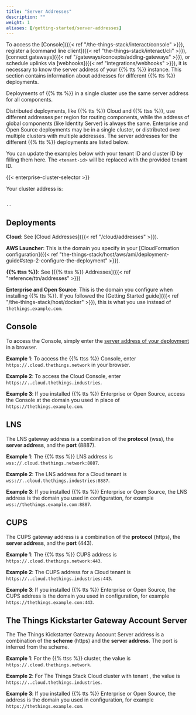 ```yaml
---
title: "Server Addresses"
description: ""
weight: 1
aliases: [/getting-started/server-addresses]
---
```


To access the [Console]({{< ref "/the-things-stack/interact/console" >}}), register a [command line client]({{< ref "the-things-stack/interact/cli" >}}), [connect gateways]({{< ref "/gateways/concepts/adding-gateways" >}}), or schedule uplinks via [webhooks]({{< ref "integrations/webhooks" >}}), it is necessary to know the server address of your {{% tts %}} instance. This section contains information about addresses for different {{% tts %}} deployments.

<!--more-->

Deployments of {{% tts %}} in a single cluster use the same server address for all components.

Distributed deployments, like {{% tts %}} Cloud and {{% ttss %}}, use different addresses per region for routing components, while the address of global components (like Identity Server) is always the same. Enterprise and Open Source deployments may be in a single cluster, or distributed over multiple clusters with multiple addresses.
The server addresses for the different {{% tts %}} deployments are listed below.

You can update the examples below with your tenant ID and cluster ID by filling them here. The `<tenant-id>` will be replaced with the provided tenant ID.

{{< enterprise-cluster-selector >}}

Your cluster address is:

<p>
<code data-content="cluster-address">
<span data-content="tenant-id"></span>.<span data-content="cluster-id"></span>.<span data-content="base-domain"></span>
</code>
</p>

## Deployments

**Cloud**: See [Cloud Addresses]({{< ref "/cloud/addresses" >}}).

**AWS Launcher**: This is the domain you specify in your [CloudFormation configuration]({{< ref "the-things-stack/host/aws/ami/deployment-guide#step-2-configure-the-deployment" >}}).

**{{% ttss %}}**: See [{{% ttss %}} Addresses]({{< ref "reference/ttn/addresses" >}})

**Enterprise and Open Source**: This is the domain you configure when installing {{% tts %}}. If you followed the [Getting Started guide]({{< ref "/the-things-stack/host/docker" >}}), this is what you use instead of `thethings.example.com`.

## Console

To access the Console, simply enter the [server address of your deployment](#deployments) in a browser.

**Example 1**: To access the <code data-content="cluster-address"><span data-content="cluster-id"></span></code> {{% ttss %}} Console, enter <code data-content="cluster-address"> https://<span data-content="cluster-id"></span>.cloud.thethings.network</code> in your browser.

**Example 2**: To access the <code data-content="cluster-address"><span data-content="cluster-id"></span></code> Cloud Console, enter <code data-content="cluster-address"> https://<span data-content="tenant-id"></span>.<span  data-content="cluster-id"></span>.cloud.thethings.industries</code>.

**Example 3**: If you installed {{% tts %}} Enterprise or Open Source, access the Console at the domain you used in place of `https://thethings.example.com`.

## LNS

The LNS gateway address is a combination of the **protocol** (wss), the **server address**, and the **port** (8887).

**Example 1**: The <code data-content="cluster-address"><span data-content="cluster-id"></span></code> {{% ttss %}} LNS address is <code data-content="cluster-address">wss://<span data-content="cluster-id"></span>.cloud.thethings.network:8887</code>.

**Example 2**: The LNS address for a <code data-content="cluster-address"><span data-content="cluster-id"></span></code> Cloud tenant is <code data-content="cluster-address">wss://<span data-content="tenant-id"></span>.<span data-content="cluster-id"></span>.cloud.thethings.industries:8887</code>.

**Example 3**: If you installed {{% tts %}} Enterprise or Open Source, the LNS address is the domain you used in configuration, for example `wss://thethings.example.com:8887`.

## CUPS

The CUPS gateway address is a combination of the **protocol** (https), the **server address**, and the **port** (443).

**Example 1**: The <code data-content="cluster-address"><span data-content="cluster-id"></span></code> {{% ttss %}} CUPS address is <code data-content="cluster-address">https://<span data-content="cluster-id"></span>.cloud.thethings.network:443</code>.

**Example 2**: The CUPS address for a <code data-content="cluster-address"><span data-content="cluster-id"></span></code> Cloud tenant is <code data-content="cluster-address">https://<span data-content="tenant-id"></span>.<span data-content="cluster-id"></span>.cloud.thethings.industries:443</code>.

**Example 3**: If you installed {{% tts %}} Enterprise or Open Source, the CUPS address is the domain you used in configuration, for example `https://thethings.example.com:443`.

## The Things Kickstarter Gateway Account Server

The The Things Kickstarter Gateway Account Server address is a combination of the **scheme** (https) and the **server address**. The port is inferred from the scheme.

**Example 1**: For the <code data-content="cluster-address"><span data-content="cluster-id"></span></code> {{% ttss %}} cluster, the value is <code data-content="cluster-address">https://<span data-content="cluster-id"></span>.cloud.thethings.network</code>.

**Example 2**: For The Things Stack Cloud cluster <code data-content="cluster-address"><span data-content="cluster-id"></span></code> with tenant <code data-content="cluster-address"><span data-content="tenant-id"></span></code>, the value is <code data-content="cluster-address">https://<span data-content="tenant-id"></span>.<span data-content="cluster-id"></span>.cloud.thethings.industries</code>.

**Example 3**: If you installed {{% tts %}} Enterprise or Open Source, the address is the domain you used in configuration, for example `https://thethings.example.com`.
